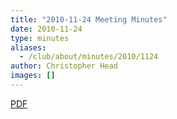 ```yaml
---
title: "2010-11-24 Meeting Minutes"
date: 2010-11-24
type: minutes
aliases:
  - /club/about/minutes/2010/1124
author: Christopher Head
images: []
---
```


[PDF](/files/minutes-2010-11-24.pdf)
